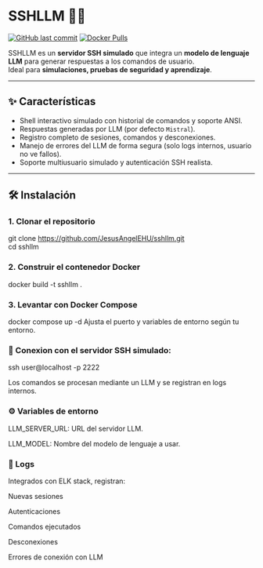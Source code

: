 # SSHLLM 🐚🤖

[![GitHub last commit](https://img.shields.io/github/last-commit/JesusAngelEHU/sshllm)](https://github.com/JesusAngelEHU/sshllm)
[![Docker Pulls](https://img.shields.io/docker/pulls/jesusangelgh/sshllm)](https://hub.docker.com/r/jesusangelgh/sshllm)

SSHLLM es un **servidor SSH simulado** que integra un **modelo de lenguaje LLM** para generar respuestas a los comandos de usuario.  
Ideal para **simulaciones, pruebas de seguridad y aprendizaje**.

---

## ✨ Características

- Shell interactivo simulado con historial de comandos y soporte ANSI.
- Respuestas generadas por LLM (por defecto `Mistral`).
- Registro completo de sesiones, comandos y desconexiones.
- Manejo de errores del LLM de forma segura (solo logs internos, usuario no ve fallos).
- Soporte multiusuario simulado y autenticación SSH realista.

---

## 🛠️ Instalación

### 1. Clonar el repositorio
git clone https://github.com/JesusAngelEHU/sshllm.git  
cd sshllm
### 2. Construir el contenedor Docker
docker build -t sshllm .
### 3. Levantar con Docker Compose
docker compose up -d
Ajusta el puerto y variables de entorno según tu entorno.

### 🚀 Conexion con el servidor SSH simulado:

ssh user@localhost -p 2222

Los comandos se procesan mediante un LLM y se registran en logs internos.

### ⚙️ Variables de entorno
LLM_SERVER_URL: URL del servidor LLM.

LLM_MODEL: Nombre del modelo de lenguaje a usar.


### 📄 Logs
Integrados con ELK stack, registran:

Nuevas sesiones

Autenticaciones

Comandos ejecutados

Desconexiones

Errores de conexión con LLM
